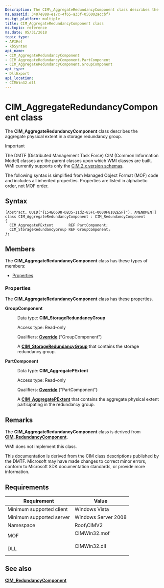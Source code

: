 ```yaml
---
Description: The CIM\_AggregateRedundancyComponent class describes the aggregate physical extent in a storage redundancy group.
ms.assetid: 3407e888-e17c-4f65-a33f-056002accbf7
ms.tgt_platform: multiple
title: CIM_AggregateRedundancyComponent class
ms.topic: reference
ms.date: 05/31/2018
topic_type: 
- APIRef
- kbSyntax
api_name: 
- CIM_AggregateRedundancyComponent
- CIM_AggregateRedundancyComponent.PartComponent
- CIM_AggregateRedundancyComponent.GroupComponent
api_type: 
- DllExport
api_location: 
- CIMWin32.dll
---
```


# CIM\_AggregateRedundancyComponent class

The **CIM\_AggregateRedundancyComponent** class describes the aggregate physical extent in a storage redundancy group.

> [!IMPORTANT]
> The DMTF (Distributed Management Task Force) CIM (Common Information Model) classes are the parent classes upon which WMI classes are built. WMI currently supports only the [CIM 2.x version schemas](https://dmtf.org/standards/cim/schemas).

 

The following syntax is simplified from Managed Object Format (MOF) code and includes all inherited properties. Properties are listed in alphabetic order, not MOF order.

## Syntax

``` syntax
[Abstract, UUID("{154E66D8-DB35-11d2-85FC-0000F8102E5F}"), AMENDMENT]
class CIM_AggregateRedundancyComponent : CIM_RedundancyComponent
{
  CIM_AggregatePExtent       REF PartComponent;
  CIM_StorageRedundancyGroup REF GroupComponent;
};
```

## Members

The **CIM\_AggregateRedundancyComponent** class has these types of members:

-   [Properties](#properties)

### Properties

The **CIM\_AggregateRedundancyComponent** class has these properties.

<dl> <dt>

**GroupComponent**
</dt> <dd> <dl> <dt>

Data type: **CIM\_StorageRedundancyGroup**
</dt> <dt>

Access type: Read-only
</dt> <dt>

Qualifiers: [**Override**](/windows/desktop/WmiSdk/standard-qualifiers) ("GroupComponent")
</dt> </dl>

A [**CIM\_StorageRedundancyGroup**](cim-storageredundancygroup.md) that contains the storage redundancy group.

</dd> <dt>

**PartComponent**
</dt> <dd> <dl> <dt>

Data type: **CIM\_AggregatePExtent**
</dt> <dt>

Access type: Read-only
</dt> <dt>

Qualifiers: [**Override**](/windows/desktop/WmiSdk/standard-qualifiers) ("PartComponent")
</dt> </dl>

A [**CIM\_AggregatePExtent**](cim-aggregatepextent.md) that contains the aggregate physical extent participating in the redundancy group.

</dd> </dl>

## Remarks

The **CIM\_AggregateRedundancyComponent** class is derived from [**CIM\_RedundancyComponent**](cim-redundancycomponent.md).

WMI does not implement this class.

This documentation is derived from the CIM class descriptions published by the DMTF. Microsoft may have made changes to correct minor errors, conform to Microsoft SDK documentation standards, or provide more information.

## Requirements



| Requirement | Value |
|-------------------------------------|-----------------------------------------------------------------------------------------|
| Minimum supported client<br/> | Windows Vista<br/>                                                                |
| Minimum supported server<br/> | Windows Server 2008<br/>                                                          |
| Namespace<br/>                | Root\\CIMV2<br/>                                                                  |
| MOF<br/>                      | <dl> <dt>CIMWin32.mof</dt> </dl> |
| DLL<br/>                      | <dl> <dt>CIMWin32.dll</dt> </dl> |



## See also

<dl> <dt>

[**CIM\_RedundancyComponent**](cim-redundancycomponent.md)
</dt> </dl>

 

